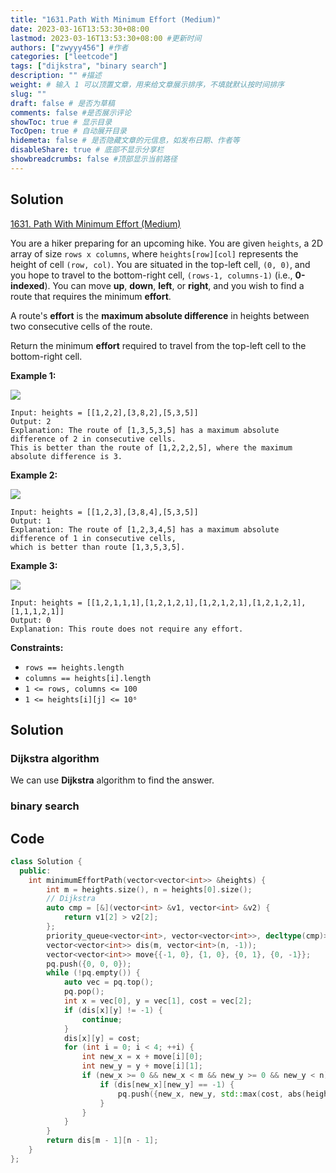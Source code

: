 ```yaml
---
title: "1631.Path With Minimum Effort (Medium)"
date: 2023-03-16T13:53:30+08:00
lastmod: 2023-03-16T13:53:30+08:00 #更新时间
authors: ["zwyyy456"] #作者
categories: ["leetcode"]
tags: ["dijkstra", "binary search"]
description: "" #描述
weight: # 输入 1 可以顶置文章，用来给文章展示排序，不填就默认按时间排序
slug: ""
draft: false # 是否为草稿
comments: false #是否展示评论
showToc: true # 显示目录
TocOpen: true # 自动展开目录
hidemeta: false # 是否隐藏文章的元信息，如发布日期、作者等
disableShare: true # 底部不显示分享栏
showbreadcrumbs: false #顶部显示当前路径
---
```

## Solution
[1631. Path With Minimum Effort (Medium)](https://leetcode.com/problems/path-with-minimum-effort/)

You are a hiker preparing for an upcoming hike. You are given `heights`, a 2D array of size `rows x
columns`, where `heights[row][col]` represents the height of cell `(row, col)`. You are situated in
the top-left cell, `(0, 0)`, and you hope to travel to the bottom-right cell, `(rows-1, columns-1)`
(i.e., **0-indexed**). You can move **up**, **down**, **left**, or **right**, and you wish to find a
route that requires the minimum **effort**.

A route's **effort** is the **maximum absolute difference** in heights between two consecutive cells
of the route.

Return the minimum **effort** required to travel from the top-left cell to the bottom-right cell.

**Example 1:**

![](https://pic-upyun.zwyyy456.tech/smms/2023-12-26-065546.png)

```
Input: heights = [[1,2,2],[3,8,2],[5,3,5]]
Output: 2
Explanation: The route of [1,3,5,3,5] has a maximum absolute difference of 2 in consecutive cells.
This is better than the route of [1,2,2,2,5], where the maximum absolute difference is 3.

```

**Example 2:**

![](https://pic-upyun.zwyyy456.tech/smms/2023-12-26-065550.png)

```
Input: heights = [[1,2,3],[3,8,4],[5,3,5]]
Output: 1
Explanation: The route of [1,2,3,4,5] has a maximum absolute difference of 1 in consecutive cells,
which is better than route [1,3,5,3,5].

```

**Example 3:**

![](https://pic-upyun.zwyyy456.tech/smms/2023-12-26-065553.png)

```
Input: heights = [[1,2,1,1,1],[1,2,1,2,1],[1,2,1,2,1],[1,2,1,2,1],[1,1,1,2,1]]
Output: 0
Explanation: This route does not require any effort.

```

**Constraints:**

- `rows == heights.length`
- `columns == heights[i].length`
- `1 <= rows, columns <= 100`
- `1 <= heights[i][j] <= 10⁶`

## Solution
### Dijkstra algorithm
We can use **Dijkstra** algorithm to find the answer.

### binary search

## Code
```cpp
class Solution {
  public:
    int minimumEffortPath(vector<vector<int>> &heights) {
        int m = heights.size(), n = heights[0].size();
        // Dijkstra
        auto cmp = [&](vector<int> &v1, vector<int> &v2) {
            return v1[2] > v2[2];
        };
        priority_queue<vector<int>, vector<vector<int>>, decltype(cmp)> pq(cmp);
        vector<vector<int>> dis(m, vector<int>(n, -1));
        vector<vector<int>> move{{-1, 0}, {1, 0}, {0, 1}, {0, -1}};
        pq.push({0, 0, 0});
        while (!pq.empty()) {
            auto vec = pq.top();
            pq.pop();
            int x = vec[0], y = vec[1], cost = vec[2];
            if (dis[x][y] != -1) {
                continue;
            }
            dis[x][y] = cost;
            for (int i = 0; i < 4; ++i) {
                int new_x = x + move[i][0];
                int new_y = y + move[i][1];
                if (new_x >= 0 && new_x < m && new_y >= 0 && new_y < n) {
                    if (dis[new_x][new_y] == -1) {
                        pq.push({new_x, new_y, std::max(cost, abs(heights[x][y] - heights[new_x][new_y]))});
                    }
                }
            }
        }
        return dis[m - 1][n - 1];
    }
};
```